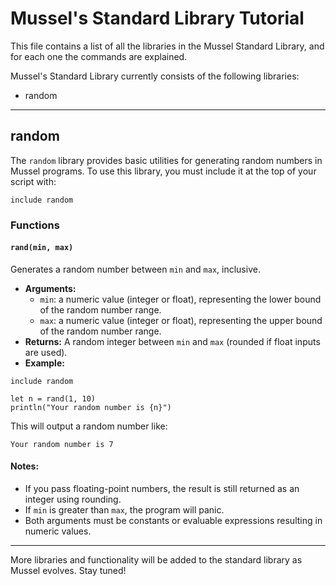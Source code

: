 # Mussel's Standard Library Tutorial

This file contains a list of all the libraries in the Mussel Standard Library, and for each one the commands are explained.

Mussel's Standard Library currently consists of the following libraries:

- random

---

## random

The `random` library provides basic utilities for generating random numbers in Mussel programs. To use this library, you must include it at the top of your script with:

```
include random
```

### Functions

#### `rand(min, max)`

Generates a random number between `min` and `max`, inclusive.

- **Arguments:**
  - `min`: a numeric value (integer or float), representing the lower bound of the random number range.
  - `max`: a numeric value (integer or float), representing the upper bound of the random number range.
- **Returns:** A random integer between `min` and `max` (rounded if float inputs are used).
- **Example:**

```mussel
include random

let n = rand(1, 10)
println("Your random number is {n}")
```

This will output a random number like:

```
Your random number is 7
```

#### Notes:

- If you pass floating-point numbers, the result is still returned as an integer using rounding.
- If `min` is greater than `max`, the program will panic.
- Both arguments must be constants or evaluable expressions resulting in numeric values.

---

More libraries and functionality will be added to the standard library as Mussel evolves. Stay tuned!